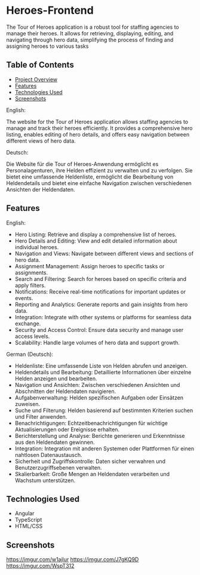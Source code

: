 # Heroes-Frontend
The Tour of Heroes application is a robust tool for staffing agencies to manage their heroes. It allows for retrieving, displaying, editing, and navigating through hero data, simplifying the process of finding and assigning heroes to various tasks

## Table of Contents

- [Project Overview](#project-overview)
- [Features](#features)
- [Technologies Used](#technologies-used)
- [Screenshots](#screenshots)

English:

The website for the Tour of Heroes application allows staffing agencies to manage and track their heroes efficiently. It provides a comprehensive hero listing, enables editing of hero details, and offers easy navigation between different views of hero data.

Deutsch:

Die Website für die Tour of Heroes-Anwendung ermöglicht es Personalagenturen, ihre Helden effizient zu verwalten und zu verfolgen. Sie bietet eine umfassende Heldenliste, ermöglicht die Bearbeitung von Heldendetails und bietet eine einfache Navigation zwischen verschiedenen Ansichten der Heldendaten.

## Features

English:

- Hero Listing: Retrieve and display a comprehensive list of heroes.
- Hero Details and Editing: View and edit detailed information about individual heroes.
- Navigation and Views: Navigate between different views and sections of hero data.
- Assignment Management: Assign heroes to specific tasks or assignments.
- Search and Filtering: Search for heroes based on specific criteria and apply filters.
- Notifications: Receive real-time notifications for important updates or events.
- Reporting and Analytics: Generate reports and gain insights from hero data.
- Integration: Integrate with other systems or platforms for seamless data exchange.
- Security and Access Control: Ensure data security and manage user access levels.
- Scalability: Handle large volumes of hero data and support growth.

German (Deutsch):

- Heldenliste: Eine umfassende Liste von Helden abrufen und anzeigen.
- Heldendetails und Bearbeitung: Detaillierte Informationen über einzelne Helden anzeigen und bearbeiten.
- Navigation und Ansichten: Zwischen verschiedenen Ansichten und Abschnitten der Heldendaten navigieren.
- Aufgabenverwaltung: Helden spezifischen Aufgaben oder Einsätzen zuweisen.
- Suche und Filterung: Helden basierend auf bestimmten Kriterien suchen und Filter anwenden.
- Benachrichtigungen: Echtzeitbenachrichtigungen für wichtige Aktualisierungen oder Ereignisse erhalten.
- Berichterstellung und Analyse: Berichte generieren und Erkenntnisse aus den Heldendaten gewinnen.
- Integration: Integration mit anderen Systemen oder Plattformen für einen nahtlosen Datenaustausch.
- Sicherheit und Zugriffskontrolle: Daten sicher verwahren und Benutzerzugriffsebenen verwalten.
- Skalierbarkeit: Große Mengen an Heldendaten verarbeiten und Wachstum unterstützen.

## Technologies Used

- Angular
- TypeScript
- HTML/CSS

## Screenshots

https://imgur.com/w1ajlur
https://imgur.com/J7gKQ9D
https://imgur.com/WspT312
